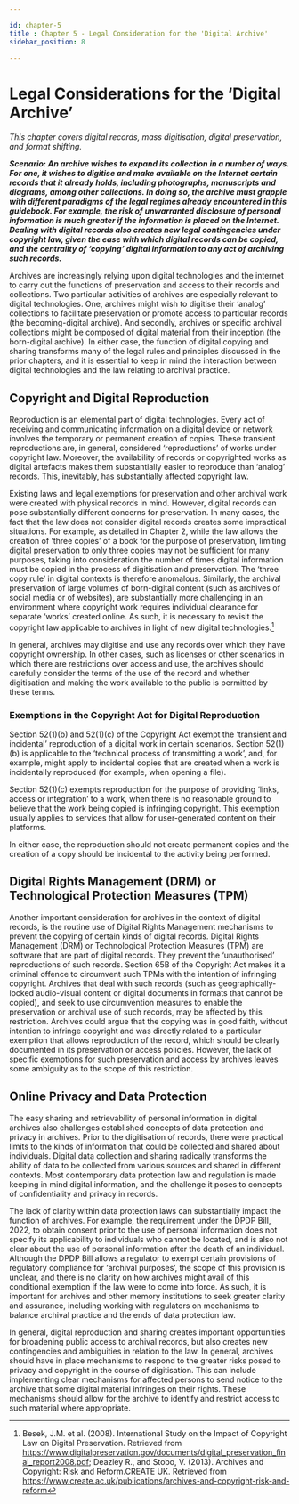 ```yaml
---

id: chapter-5
title : Chapter 5 - Legal Consideration for the 'Digital Archive'
sidebar_position: 8

---
```

 


# Legal Considerations for the ‘Digital Archive’


*This chapter covers digital records, mass digitisation, digital preservation, and format shifting.*  

***Scenario: An archive wishes to expand its collection in a number of ways. For one, it wishes to digitise and make available on the Internet certain records that it already holds, including photographs, manuscripts and diagrams, among other collections. In doing so, the archive must grapple with different paradigms of the legal regimes already encountered in this guidebook. For example, the risk of unwarranted disclosure of personal information is much greater if the information is placed on the Internet. Dealing with digital records also creates new legal contingencies under copyright law, given the ease with which digital records can be copied, and the centrality of ‘copying’ digital information to any act of archiving such records.***  

Archives are increasingly relying upon digital technologies and the internet to carry out the functions of preservation and access to their records and collections. Two particular activities of archives are especially relevant to digital technologies. One, archives might wish to digitise their ‘analog’ collections to facilitate preservation or promote access to particular records (the becoming-digital archive). And secondly, archives or specific archival collections might be composed of digital material from their inception (the born-digital archive). In either case, the function of digital copying and sharing transforms many of the legal rules and principles discussed in the prior chapters, and it is essential to keep in mind the interaction between digital technologies and the law relating to archival practice.  

 

## Copyright and Digital Reproduction

Reproduction is an elemental part of digital technologies. Every act of receiving and communicating information on a digital device or network involves the temporary or permanent creation of copies. These transient reproductions are, in general, considered ‘reproductions’ of works under copyright law. Moreover, the availability of records or copyrighted works as digital artefacts makes them substantially easier to reproduce than ‘analog’ records. This, inevitably, has substantially affected copyright law.  

Existing laws and legal exemptions for preservation and other archival work were created with physical records in mind. However, digital records can pose substantially different concerns for preservation. In many cases, the fact that the law does not consider digital records creates some impractical situations. For example, as detailed in Chapter 2, while the law allows the creation of ‘three copies’ of a book for the purpose of preservation, limiting digital preservation to only three copies may not be sufficient for many purposes, taking into consideration the number of times digital information must be copied in the process of digitisation and preservation. The ‘three copy rule’ in digital contexts is therefore anomalous. Similarly, the archival preservation of large volumes of born-digital content (such as archives of social media or of websites), are substantially more challenging in an environment where copyright work requires individual clearance for separate ‘works’ created online. As such, it is necessary to revisit the copyright law applicable to archives in light of new digital technologies.[^1]  


In general, archives may digitise and use any records over which they have copyright ownership. In other cases, such as licenses or other scenarios in which there are restrictions over access and use, the archives should carefully consider the terms of the use of the record and whether digitisation and making the work available to the public is permitted by these terms.  

 

### Exemptions in the Copyright Act for Digital Reproduction

Section 52(1)(b) and 52(1)(c) of the Copyright Act exempt the ‘transient and incidental’ reproduction of a digital work in certain scenarios. Section 52(1)(b) is applicable to the ‘technical process of transmitting a work’, and, for example, might apply to incidental copies that are created when a work is incidentally reproduced (for example, when opening a file).  
 

Section 52(1)(c) exempts reproduction for the purpose of providing ‘links, access or integration’ to a work, when there is no reasonable ground to believe that the work being copied is infringing copyright. This exemption usually applies to services that allow for user-generated content on their platforms.  

In either case, the reproduction should not create permanent copies and the creation of a copy should be incidental to the activity being performed.

 

## Digital Rights Management (DRM) or Technological Protection Measures (TPM)  

Another important consideration for archives in the context of digital records, is the routine use of Digital Rights Management mechanisms to prevent the copying of certain kinds of digital records. Digital Rights Management (DRM) or Technological Protection Measures (TPM) are software that are part of digital records. They prevent the ‘unauthorised’ reproductions of such records. Section 65B of the Copyright Act makes it a criminal offence to circumvent such TPMs with the intention of infringing copyright. Archives that deal with such records (such as geographically-locked audio-visual content or digital documents in formats that cannot be copied), and seek to use circumvention measures to enable the preservation or archival use of such records, may be affected by this restriction. Archives could argue that the copying was in good faith, without intention to infringe copyright and was directly related to a particular exemption that allows reproduction of the record, which should be clearly documented in its preservation or access policies. However, the lack of specific exemptions for such preservation and access by archives leaves some ambiguity as to the scope of this restriction.  
 
 
## Online Privacy and Data Protection

The easy sharing and retrievability of personal information in digital archives also challenges established concepts of data protection and privacy in archives. Prior to the digitisation of records, there were practical limits to the kinds of information that could be collected and shared about individuals. Digital data collection and sharing radically transforms the ability of data to be collected from various sources and shared in different contexts. Most contemporary data protection law and regulation is made keeping in mind digital information, and the challenge it poses to concepts of confidentiality and privacy in records.  

The lack of clarity within data protection laws can substantially impact the function of archives. For example, the requirement under the DPDP Bill, 2022, to obtain consent prior to the use of personal information does not specify its applicability to individuals who cannot be located, and is also not clear about the use of personal information after the death of an individual. Although the DPDP Bill allows a regulator to exempt certain provisions of regulatory compliance for ‘archival purposes’, the scope of this provision is unclear, and there is no clarity on how archives might avail of this conditional exemption if the law were to come into force. As such, it is important for archives and other memory institutions to seek greater clarity and assurance, including working with regulators on mechanisms to balance archival practice and the ends of data protection law.  

In general, digital reproduction and sharing creates important opportunities for broadening public access to archival records, but also creates new contingencies and ambiguities in relation to the law. In general, archives should have in place mechanisms to respond to the greater risks posed to privacy and copyright in the course of digitisation. This can include implementing clear mechanisms for affected persons to send notice to the archive that some digital material infringes on their rights. These mechanisms should allow for the archive to identify and restrict access to such material where appropriate.  

[^1]: Besek, J.M. et al. (2008). International Study on the Impact of Copyright Law on Digital Preservation. Retrieved from https://www.digitalpreservation.gov/documents/digital_preservation_final_report2008.pdf;
Deazley R., and Stobo, V. (2013). Archives and Copyright: Risk and Reform.CREATE UK. Retrieved from https://www.create.ac.uk/publications/archives-and-copyright-risk-and-reform

